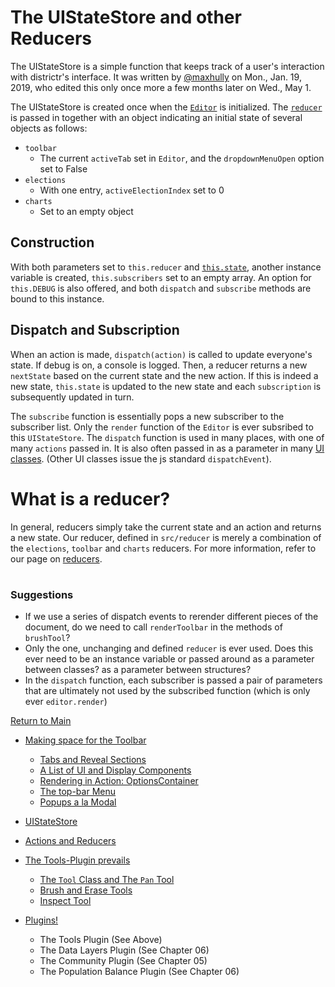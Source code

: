 # The UIStateStore and other Reducers

The UIStateStore is a simple function that keeps track of a user's 
interaction with districtr's interface. It was written by [@maxhully]
on Mon., Jan. 19, 2019, who edited this only once more a few months
later on Wed., May 1.

The UIStateStore is created once when the [`Editor`] is initialized. 
The [`reducer`] is passed in together with an object indicating an
initial state of several objects as follows:
- `toolbar`
  - The current `activeTab` set in `Editor`, and the `dropdownMenuOpen` option set to False
- `elections` 
  -  With one entry, `activeElectionIndex` set to 0
- `charts`
  - Set to an empty object

## Construction

With both parameters set to `this.reducer` and [`this.state`], another
instance variable is created, `this.subscribers` set to an empty array.
An option for `this.DEBUG` is also offered, and both `dispatch` and
`subscribe` methods are bound to this instance. 

## Dispatch and Subscription 

When an action is made, `dispatch(action)` is called to update
everyone's state. If debug is on, a console is logged. Then, a reducer
returns a new `nextState` based on the current state and the new action.
If this is indeed a new state, `this.state` is updated to the new state
and each `subscription` is subsequently updated in turn.

The `subscribe` function is essentially pops a new subscriber to the
subscriber list. Only the `render` function of the `Editor` is ever
subsribed to this `UIStateStore`. The `dispatch` function is used in
many places, with one of many `actions` passed in. It is also often
passed in as a parameter in many [UI classes]. (Other UI classes issue
the js standard `dispatchEvent`). 

# What is a reducer?

In general, reducers simply take the current state and an action and
returns a new state. Our reducer, defined in `src/reducer` is merely a
combination of the `elections`, `toolbar` and `charts` reducers. 
For more information, refer to our page on [reducers].

# #

### Suggestions

- If we use a series of dispatch events to rerender different pieces of
the document, do we need to call `renderToolbar` in the methods of
`brushTool`? 
- Only the one, unchanging and  defined `reducer` is ever used. Does
this ever need to be an instance variable or passed around as a
parameter between classes? as a parameter between structures?
- In the `dispatch` function, each subscriber is passed a pair of
parameters that are ultimately not used by the subscribed function
(which is only ever `editor.render`) 

[Return to Main](../README.md)
- [Making space for the Toolbar](../03toolsplugins/toolbar.md)
  - [Tabs and Reveal Sections](../03toolsplugins/sections.md)
  - [A List of UI and Display Components](../03toolsplugins/uicomponents.md)
  - [Rendering in Action: OptionsContainer](../03toolsplugins/optionscontainer.md)
  - [The top-bar Menu](../03toolsplugins/topmenu.md)
  - [Popups a la Modal](../03toolsplugins/modal.md)

- [UIStateStore](../03toolsplugins/uistatestore.md)
- [Actions and Reducers](../03toolsplugins/actionsreducers.md)

- [The Tools-Plugin prevails](../03toolsplugins/toolsplugin.md)
  - [The `Tool` Class and The `Pan` Tool](../03toolsplugins/tool.md)
  - [Brush and Erase Tools](../03toolsplugins/BrushEraseTools.md)
  - [Inspect Tool](../03toolsplugins/inspecttool.md)

- [Plugins!](../03toolsplugins/plugins.md)
  - The Tools Plugin (See Above)
  - The Data Layers Plugin (See Chapter 06)
  - The Community Plugin (See Chapter 05)
  - The Population Balance Plugin (See Chapter 06)

[@maxhully]: http://github.com/maxhully
[`Editor`]: ../02editormap/editor.md
[`reducer`]: ../03toolsplugins/actionsreducers.md
[reducers]: ../03toolsplugins/actionsreducers.md
[`this.state`]: ../01contextplan/state.md
[UI classes]: ../03toolsplugins/uicomponents.md